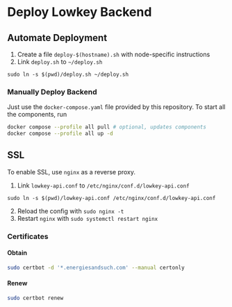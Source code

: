 # Deploy Lowkey Backend

## Automate Deployment

1. Create a file `deploy-$(hostname).sh` with node-specific instructions
2. Link `deploy.sh` to `~/deploy.sh`

`sudo ln -s $(pwd)/deploy.sh ~/deploy.sh`

### Manually Deploy Backend

Just use the `docker-compose.yaml` file provided by this repository.
To start all the components, run

``` sh
docker compose --profile all pull # optional, updates components
docker compose --profile all up -d
```

## SSL

To enable SSL, use `nginx` as a reverse proxy.

1. Link `lowkey-api.conf` to `/etc/nginx/conf.d/lowkey-api.conf`

`sudo ln -s $(pwd)/lowkey-api.conf /etc/nginx/conf.d/lowkey-api.conf`

2. Reload the config with `sudo nginx -t`
3. Restart `nginx` with `sudo systemctl restart nginx`

### Certificates

#### Obtain

``` sh
sudo certbot -d '*.energiesandsuch.com' --manual certonly
```

#### Renew

``` sh
sudo certbot renew
```

